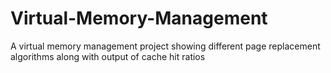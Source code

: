 # Virtual-Memory-Management
A virtual memory management project showing different page replacement algorithms along with output of cache hit ratios
